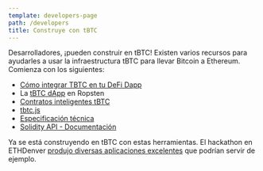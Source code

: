 ```yaml
---
template: developers-page
path: /developers
title: Construye con tBTC
---
```

Desarrolladores, ¡pueden construir en tBTC! Existen varios recursos para ayudarles a usar la infraestructura tBTC para llevar Bitcoin a Ethereum. Comienza con los siguientes:

* [Cómo integrar TBTC en tu DeFi Dapp](https://tbtc.network/developers/how-to-integrate-tbtc-into-your-defi-dapp)
* La [tBTC dApp](https://dapp.test.tbtc.network/) en Ropsten
* [Contratos inteligentes tBTC](https://github.com/keep-network/tbtc)
* [tbtc.js](https://github.com/keep-network/tbtc.js)
* [Especificación técnica](http://docs.keep.network/tbtc/)
* [Solidity API - Documentación](http://docs.keep.network/tbtc/solidity/)

Ya se está construyendo en tBTC con estas herramientas. El hackathon en ETHDenver [produjo diversas aplicaciones excelentes](https://blog.keep.network/bitcoin-earn-wins-ethdenver-tbtc-hackathon-prize-5233ce805468) que podrían servir de ejemplo.
